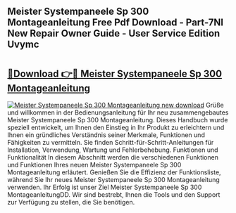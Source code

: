 ## Meister Systempaneele Sp 300 Montageanleitung Free Pdf Download - Part-7Nl New Repair Owner Guide - User Service Edition Uvymc

# <h2><a href="http://df7rvxa.blite.top/?on=Meister+Systempaneele+Sp+300+Montageanleitung">🔗Download 👉🔴 Meister Systempaneele Sp 300 Montageanleitung</a></h2>

[![Meister Systempaneele Sp 300 Montageanleitung new download](https://i.imgur.com/lujVjoI.png)](http://df7rvxa.blite.top/?on=Meister+Systempaneele+Sp+300+Montageanleitung)
Grüße und willkommen in der Bedienungsanleitung für Ihr neu zusammengebautes Meister Systempaneele Sp 300 Montageanleitung. Dieses Handbuch wurde speziell entwickelt, um Ihnen den Einstieg in Ihr Produkt zu erleichtern und Ihnen ein gründliches Verständnis seiner Merkmale, Funktionen und Fähigkeiten zu vermitteln. Sie finden Schritt-für-Schritt-Anleitungen für Installation, Verwendung, Wartung und Fehlerbehebung. Funktionen und Funktionalität In diesem Abschnitt werden die verschiedenen Funktionen und Funktionen Ihres neuen Meister Systempaneele Sp 300 Montageanleitung erläutert. Genießen Sie die Effizienz der Funktionsliste, während Sie Ihr neues Meister Systempaneele Sp 300 Montageanleitung verwenden. Ihr Erfolg ist unser Ziel Meister Systempaneele Sp 300 MontageanleitungDD. Wir sind bestrebt, Ihnen die Tools und den Support zur Verfügung zu stellen, die Sie benötigen.

